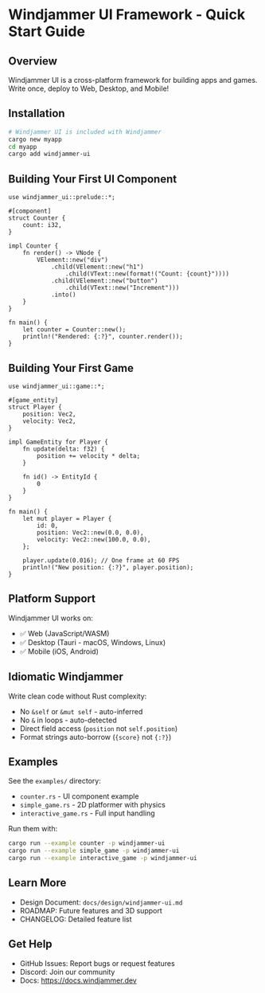 # Windjammer UI Framework - Quick Start Guide

## Overview

Windjammer UI is a cross-platform framework for building apps and games. Write once, deploy to Web, Desktop, and Mobile!

## Installation

```bash
# Windjammer UI is included with Windjammer
cargo new myapp
cd myapp
cargo add windjammer-ui
```

## Building Your First UI Component

```windjammer
use windjammer_ui::prelude::*;

#[component]
struct Counter {
    count: i32,
}

impl Counter {
    fn render() -> VNode {
        VElement::new("div")
            .child(VElement::new("h1")
                .child(VText::new(format!("Count: {count}"))))
            .child(VElement::new("button")
                .child(VText::new("Increment")))
            .into()
    }
}

fn main() {
    let counter = Counter::new();
    println!("Rendered: {:?}", counter.render());
}
```

## Building Your First Game

```windjammer
use windjammer_ui::game::*;

#[game_entity]
struct Player {
    position: Vec2,
    velocity: Vec2,
}

impl GameEntity for Player {
    fn update(delta: f32) {
        position += velocity * delta;
    }
    
    fn id() -> EntityId {
        0
    }
}

fn main() {
    let mut player = Player {
        id: 0,
        position: Vec2::new(0.0, 0.0),
        velocity: Vec2::new(100.0, 0.0),
    };
    
    player.update(0.016); // One frame at 60 FPS
    println!("New position: {:?}", player.position);
}
```

## Platform Support

Windjammer UI works on:
- ✅ Web (JavaScript/WASM)
- ✅ Desktop (Tauri - macOS, Windows, Linux)
- ✅ Mobile (iOS, Android)

## Idiomatic Windjammer

Write clean code without Rust complexity:
- No `&self` or `&mut self` - auto-inferred
- No `&` in loops - auto-detected
- Direct field access (`position` not `self.position`)
- Format strings auto-borrow (`{score}` not `{:?}`)

## Examples

See the `examples/` directory:
- `counter.rs` - UI component example
- `simple_game.rs` - 2D platformer with physics
- `interactive_game.rs` - Full input handling

Run them with:
```bash
cargo run --example counter -p windjammer-ui
cargo run --example simple_game -p windjammer-ui
cargo run --example interactive_game -p windjammer-ui
```

## Learn More

- Design Document: `docs/design/windjammer-ui.md`
- ROADMAP: Future features and 3D support
- CHANGELOG: Detailed feature list

## Get Help

- GitHub Issues: Report bugs or request features
- Discord: Join our community
- Docs: https://docs.windjammer.dev

